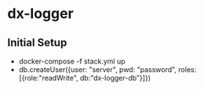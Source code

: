 # dx-logger

## Initial Setup
- docker-compose -f stack.yml up
- db.createUser({user: "server", pwd: "password", roles: [{role:"readWrite", db:"dx-logger-db"}]})


